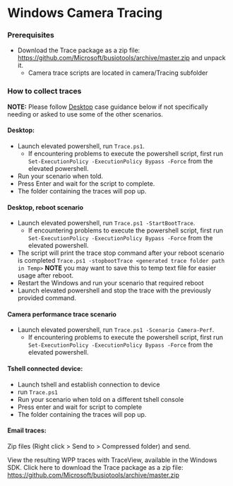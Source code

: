 # Windows Camera Tracing

### Prerequisites
- Download the Trace package as a zip file: https://github.com/Microsoft/busiotools/archive/master.zip and unpack it.
  - Camera trace scripts are located in camera/Tracing subfolder

### How to collect traces
**NOTE:** Please follow [Desktop](#Desktop) case guidance below if not specifically needing or asked to use some of the other scenarios.

#### Desktop:
- Launch elevated powershell, run `Trace.ps1`.
  - If encountering problems to execute the powershell script, first run `Set-ExecutionPolicy -ExecutionPolicy Bypass -Force` from the elevated powershell.
- Run your scenario when told.
- Press Enter and wait for the script to complete.
- The folder containing the traces will pop up.

#### Desktop, reboot scenario
- Launch elevated powershell, run `Trace.ps1 -StartBootTrace`.
  - If encountering problems to execute the powershell script, first run `Set-ExecutionPolicy -ExecutionPolicy Bypass -Force` from the elevated powershell.
- The script will print the trace stop command after your reboot scenario is completed `Trace.ps1 -stopbootTrace <generated trace folder path in Temp>` **NOTE** you may want to save this to temp text file for easier usage after reboot.
- Restart the Windows and run your scenario that required reboot
- Launch elevated powershell and stop the trace with the previously provided command.

#### Camera performance trace scenario
- Launch elevated powershell, run `Trace.ps1 -Scenario Camera-Perf`.
  - If encountering problems to execute the powershell script, first run `Set-ExecutionPolicy -ExecutionPolicy Bypass -Force` from the elevated powershell.

#### Tshell connected device:
- Launch tshell and establish connection to device
- run `Trace.ps1`
- Run your scenario when told on a different tshell console
- Press enter and wait for script to complete
- The folder containing the traces will pop up.

#### Email traces:
Zip files (Right click > Send to > Compressed folder) and send.

View the resulting WPP traces with TraceView, available in the Windows SDK.
Click here to download the Trace package as a zip file: https://github.com/Microsoft/busiotools/archive/master.zip
